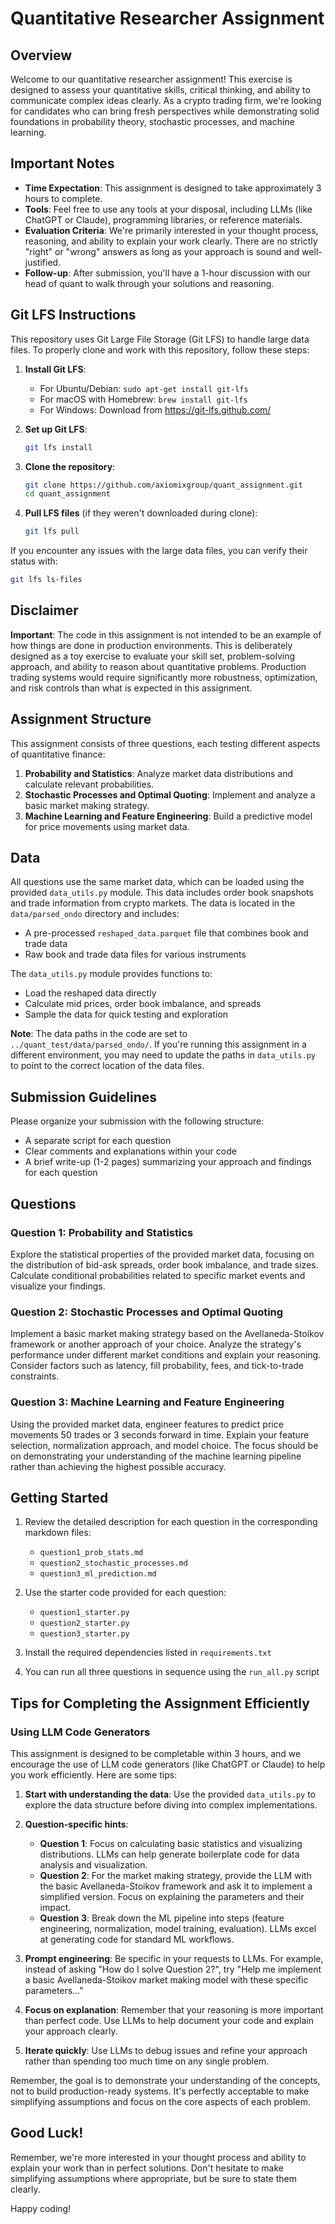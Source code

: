 # Quantitative Researcher Assignment

## Overview

Welcome to our quantitative researcher assignment! This exercise is designed to assess your quantitative skills, critical thinking, and ability to communicate complex ideas clearly. As a crypto trading firm, we're looking for candidates who can bring fresh perspectives while demonstrating solid foundations in probability theory, stochastic processes, and machine learning.

## Important Notes

- **Time Expectation**: This assignment is designed to take approximately 3 hours to complete.
- **Tools**: Feel free to use any tools at your disposal, including LLMs (like ChatGPT or Claude), programming libraries, or reference materials.
- **Evaluation Criteria**: We're primarily interested in your thought process, reasoning, and ability to explain your work clearly. There are no strictly "right" or "wrong" answers as long as your approach is sound and well-justified.
- **Follow-up**: After submission, you'll have a 1-hour discussion with our head of quant to walk through your solutions and reasoning.

## Git LFS Instructions

This repository uses Git Large File Storage (Git LFS) to handle large data files. To properly clone and work with this repository, follow these steps:

1. **Install Git LFS**:
   - For Ubuntu/Debian: `sudo apt-get install git-lfs`
   - For macOS with Homebrew: `brew install git-lfs`
   - For Windows: Download from https://git-lfs.github.com/

2. **Set up Git LFS**:
   ```bash
   git lfs install
   ```

3. **Clone the repository**:
   ```bash
   git clone https://github.com/axiomixgroup/quant_assignment.git
   cd quant_assignment
   ```

4. **Pull LFS files** (if they weren't downloaded during clone):
   ```bash
   git lfs pull
   ```

If you encounter any issues with the large data files, you can verify their status with:
```bash
git lfs ls-files
```

## Disclaimer

**Important**: The code in this assignment is not intended to be an example of how things are done in production environments. This is deliberately designed as a toy exercise to evaluate your skill set, problem-solving approach, and ability to reason about quantitative problems. Production trading systems would require significantly more robustness, optimization, and risk controls than what is expected in this assignment.

## Assignment Structure

This assignment consists of three questions, each testing different aspects of quantitative finance:

1. **Probability and Statistics**: Analyze market data distributions and calculate relevant probabilities.
2. **Stochastic Processes and Optimal Quoting**: Implement and analyze a basic market making strategy.
3. **Machine Learning and Feature Engineering**: Build a predictive model for price movements using market data.

## Data

All questions use the same market data, which can be loaded using the provided `data_utils.py` module. This data includes order book snapshots and trade information from crypto markets. The data is located in the `data/parsed_ondo` directory and includes:

- A pre-processed `reshaped_data.parquet` file that combines book and trade data
- Raw book and trade data files for various instruments

The `data_utils.py` module provides functions to:
- Load the reshaped data directly
- Calculate mid prices, order book imbalance, and spreads
- Sample the data for quick testing and exploration

**Note**: The data paths in the code are set to `../quant_test/data/parsed_ondo/`. If you're running this assignment in a different environment, you may need to update the paths in `data_utils.py` to point to the correct location of the data files.

## Submission Guidelines

Please organize your submission with the following structure:
- A separate script for each question
- Clear comments and explanations within your code
- A brief write-up (1-2 pages) summarizing your approach and findings for each question

## Questions

### Question 1: Probability and Statistics
Explore the statistical properties of the provided market data, focusing on the distribution of bid-ask spreads, order book imbalance, and trade sizes. Calculate conditional probabilities related to specific market events and visualize your findings.

### Question 2: Stochastic Processes and Optimal Quoting
Implement a basic market making strategy based on the Avellaneda-Stoikov framework or another approach of your choice. Analyze the strategy's performance under different market conditions and explain your reasoning. Consider factors such as latency, fill probability, fees, and tick-to-trade constraints.

### Question 3: Machine Learning and Feature Engineering
Using the provided market data, engineer features to predict price movements 50 trades or 3 seconds forward in time. Explain your feature selection, normalization approach, and model choice. The focus should be on demonstrating your understanding of the machine learning pipeline rather than achieving the highest possible accuracy.

## Getting Started

1. Review the detailed description for each question in the corresponding markdown files:
   - `question1_prob_stats.md`
   - `question2_stochastic_processes.md`
   - `question3_ml_prediction.md`

2. Use the starter code provided for each question:
   - `question1_starter.py`
   - `question2_starter.py`
   - `question3_starter.py`

3. Install the required dependencies listed in `requirements.txt`

4. You can run all three questions in sequence using the `run_all.py` script

## Tips for Completing the Assignment Efficiently

### Using LLM Code Generators

This assignment is designed to be completable within 3 hours, and we encourage the use of LLM code generators (like ChatGPT or Claude) to help you work efficiently. Here are some tips:

1. **Start with understanding the data**: Use the provided `data_utils.py` to explore the data structure before diving into complex implementations.

2. **Question-specific hints**:
   - **Question 1**: Focus on calculating basic statistics and visualizing distributions. LLMs can help generate boilerplate code for data analysis and visualization.
   - **Question 2**: For the market making strategy, provide the LLM with the basic Avellaneda-Stoikov framework and ask it to implement a simplified version. Focus on explaining the parameters and their impact.
   - **Question 3**: Break down the ML pipeline into steps (feature engineering, normalization, model training, evaluation). LLMs excel at generating code for standard ML workflows.

3. **Prompt engineering**: Be specific in your requests to LLMs. For example, instead of asking "How do I solve Question 2?", try "Help me implement a basic Avellaneda-Stoikov market making model with these specific parameters..."

4. **Focus on explanation**: Remember that your reasoning is more important than perfect code. Use LLMs to help document your code and explain your approach clearly.

5. **Iterate quickly**: Use LLMs to debug issues and refine your approach rather than spending too much time on any single problem.

Remember, the goal is to demonstrate your understanding of the concepts, not to build production-ready systems. It's perfectly acceptable to make simplifying assumptions and focus on the core aspects of each problem.

## Good Luck!

Remember, we're more interested in your thought process and ability to explain your work than in perfect solutions. Don't hesitate to make simplifying assumptions where appropriate, but be sure to state them clearly.

Happy coding! 
